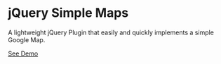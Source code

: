 # jQuery Simple Maps
A lightweight jQuery Plugin that easily and quickly implements a simple Google Map.

<a href="http://sgm.ramihassan.net" target="_blank">See Demo</a>
